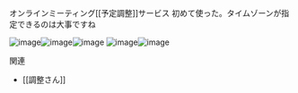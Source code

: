 
オンラインミーティング[[予定調整]]サービス
初めて使った。タイムゾーンが指定できるのは大事ですね

![image](https://gyazo.com/cb06ffb0b5e31dded8b08e014cdd4191/thumb/1000)![image](https://gyazo.com/17f96cd40cb738116fa3545349f2d1e3/thumb/1000)![image](https://gyazo.com/6653eacddfdc33d126fc154620b865e4/thumb/1000)
![image](https://gyazo.com/b909eba09d834b1256d380ce3be06375/thumb/1000)![image](https://gyazo.com/e2ced71e04c533fd6d093827e7212df2/thumb/1000)

関連
- [[調整さん]]
